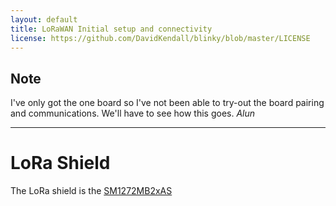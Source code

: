 ```yaml
---
layout: default
title: LoRaWAN Initial setup and connectivity
license: https://github.com/DavidKendall/blinky/blob/master/LICENSE
---
```


## Note
I've only got the one board so I've not been able to try-out the board pairing
and communications.  We'll have to see how this goes.  _Alun_

---

# LoRa Shield

The LoRa shield is the
[SM1272MB2xAS](https://os.mbed.com/components/SA1272MB2xAS/)

